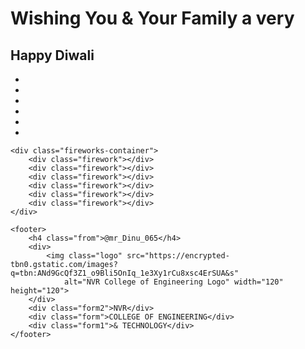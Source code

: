 
<html lang="en">
<head>
    <meta charset="UTF-8">
    <meta name="viewport" content="width=device-width, initial-scale=1.0">
    <title>Happy Diwali</title>
    <link rel="stylesheet" href="happy diwali.css ">
</head>
<body>
    <div class="container">
        <h1 class="title1">Wishing You & Your Family a very</h1>
        <h2 class="title">Happy Diwali</h2>
        <ul class="fireworks">
            <li><span></span></li>
            <li><span></span></li>
            <li><span></span></li>
            <li><span></span></li>
            <li><span></span></li>
            <li><span></span></li>
        </ul>
    </div>

    <div class="fireworks-container">
        <div class="firework"></div>
        <div class="firework"></div> 
        <div class="firework"></div>
        <div class="firework"></div>
        <div class="firework"></div>
        <div class="firework"></div>
    </div>

    <footer>
        <h4 class="from">@mr_Dinu_065</h4>
        <div>
            <img class="logo" src="https://encrypted-tbn0.gstatic.com/images?q=tbn:ANd9GcQf3Z1_o9Bli5OnIq_1e3Xy1rCu8xsc4ErSUA&s" 
                alt="NVR College of Engineering Logo" width="120" height="120">
        </div>
        <div class="form2">NVR</div>
        <div class="form">COLLEGE OF ENGINEERING</div>
        <div class="form1">& TECHNOLOGY</div>
    </footer>
</body>
</html>
